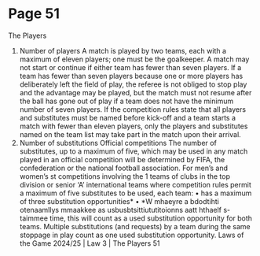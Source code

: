 # Page 51

The Players
1. Number of players
A match is played by two teams, each with a maximum of eleven players;
one must be the goalkeeper. A match may not start or continue if either team
has fewer than seven players.
If a team has fewer than seven players because one or more players has
deliberately left the field of play, the referee is not obliged to stop play and
the advantage may be played, but the match must not resume after the ball has
gone out of play if a team does not have the minimum number of seven players.
If the competition rules state that all players and substitutes must be named
before kick-off and a team starts a match with fewer than eleven players,
only the players and substitutes named on the team list may take part in the
match upon their arrival.
2. Number of substitutions
Official competitions
The number of substitutes, up to a maximum of five, which may be used in
any match played in an official competition will be determined by FIFA,
the confederation or the national football association. For men’s and women’s
st
competitions involving the 1 teams of clubs in the top division or senior ‘A’
international teams where competition rules permit a maximum of five
substitutes to be used, each team:
• has a maximum of three substitution opportunities*
• *W mhaeyre a bdodtihti otenaamllys mmaakkee as usbusbtsittiututitoionns aatt hthaelf s-taimmee time, this will count as a
used substitution opportunity for both teams. Multiple substitutions (and
requests) by a team during the same stoppage in play count as one used
substitution opportunity.
Laws of the Game 2024/25 | Law 3 | The Players 51
